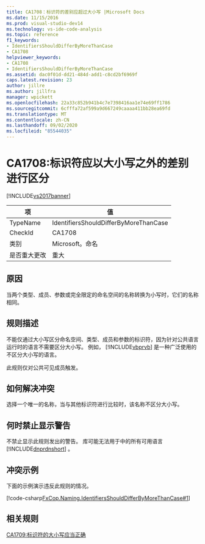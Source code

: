 ```yaml
---
title: CA1708：标识符的差别应超过大小写 |Microsoft Docs
ms.date: 11/15/2016
ms.prod: visual-studio-dev14
ms.technology: vs-ide-code-analysis
ms.topic: reference
f1_keywords:
- IdentifiersShouldDifferByMoreThanCase
- CA1708
helpviewer_keywords:
- CA1708
- IdentifiersShouldDifferByMoreThanCase
ms.assetid: dac0f01d-dd21-484d-add1-c8cd2bf6969f
caps.latest.revision: 23
author: jillre
ms.author: jillfra
manager: wpickett
ms.openlocfilehash: 22a33c852b941b4c7e7398416aa1e74e69ff1786
ms.sourcegitcommit: 6cfffa72af599a9d667249caaaa411bb28ea69fd
ms.translationtype: MT
ms.contentlocale: zh-CN
ms.lasthandoff: 09/02/2020
ms.locfileid: "85544035"
---
```

# <a name="ca1708-identifiers-should-differ-by-more-than-case"></a>CA1708:标识符应以大小写之外的差别进行区分
[!INCLUDE[vs2017banner](../includes/vs2017banner.md)]

|项|值|
|-|-|
|TypeName|IdentifiersShouldDifferByMoreThanCase|
|CheckId|CA1708|
|类别|Microsoft。命名|
|是否重大更改|重大|

## <a name="cause"></a>原因
 当两个类型、成员、参数或完全限定的命名空间的名称转换为小写时，它们的名称相同。

## <a name="rule-description"></a>规则描述
 不能仅通过大小写区分命名空间、类型、成员和参数的标识符，因为针对公共语言运行时的语言不需要区分大小写。 例如， [!INCLUDE[vbprvb](../includes/vbprvb-md.md)] 是一种广泛使用的不区分大小写的语言。

 此规则仅对公共可见成员触发。

## <a name="how-to-fix-violations"></a>如何解决冲突
 选择一个唯一的名称，当与其他标识符进行比较时，该名称不区分大小写。

## <a name="when-to-suppress-warnings"></a>何时禁止显示警告
 不禁止显示此规则发出的警告。 库可能无法用于中的所有可用语言 [!INCLUDE[dnprdnshort](../includes/dnprdnshort-md.md)] 。

## <a name="example-of-a-violation"></a>冲突示例
 下面的示例演示违反此规则的情况。

 [!code-csharp[FxCop.Naming.IdentifiersShouldDifferByMoreThanCase#1](../snippets/csharp/VS_Snippets_CodeAnalysis/FxCop.Naming.IdentifiersShouldDifferByMoreThanCase/cs/FxCop.Naming.IdentifiersShouldDifferByMoreThanCase.cs#1)]

## <a name="related-rules"></a>相关规则
 [CA1709:标识符的大小写应当正确](../code-quality/ca1709-identifiers-should-be-cased-correctly.md)
